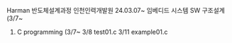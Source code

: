 Harman 반도체설계과정 인천인력개발원 24.03.07~
임베디드 시스템 SW 구조설계(3/7~

1. C programming (3/7~
3/8 test01.c
3/11 example01.c
